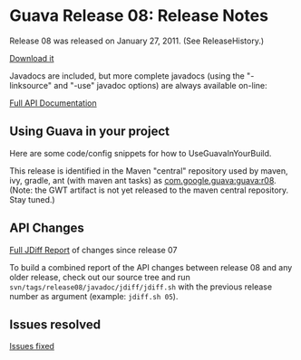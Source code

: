 # Guava Release 08: Release Notes #

Release 08 was released on January 27, 2011.  (See ReleaseHistory.)

[Download it](http://guava-libraries.googlecode.com/files/guava-r08.zip)

Javadocs are included, but more complete javadocs (using the "-linksource" and "-use" javadoc options) are always available on-line:

[Full API Documentation](http://guava-libraries.googlecode.com/svn/tags/release08/javadoc/index.html)

## Using Guava in your project ##

Here are some code/config snippets for how to UseGuavaInYourBuild.

This release is identified in the Maven "central" repository used by maven, ivy, gradle, ant (with maven ant tasks) as [com.google.guava:guava:r08](http://mavencentral.sonatype.com/#artifactdetails%7Ccom.google.guava%7Cguava%7Cr08).  (Note: the GWT artifact is not yet released to the maven central repository.  Stay tuned.)

## API Changes ##

[Full JDiff Report](http://guava-libraries.googlecode.com/svn/tags/release08/javadoc/jdiff/changes.html) of changes since release 07

To build a combined report of the API changes between release 08 and any older release, check out our source tree and run `svn/tags/release08/javadoc/jdiff/jdiff.sh` with the previous release number as argument (example: `jdiff.sh 05`).

## Issues resolved ##

[Issues fixed](http://code.google.com/p/guava-libraries/issues/list?can=1&q=milestone%3DRelease08+status%3DFixed&sort=id+-owner&colspec=ID+Type+Status+Milestone+Summary&nobtn=Update)